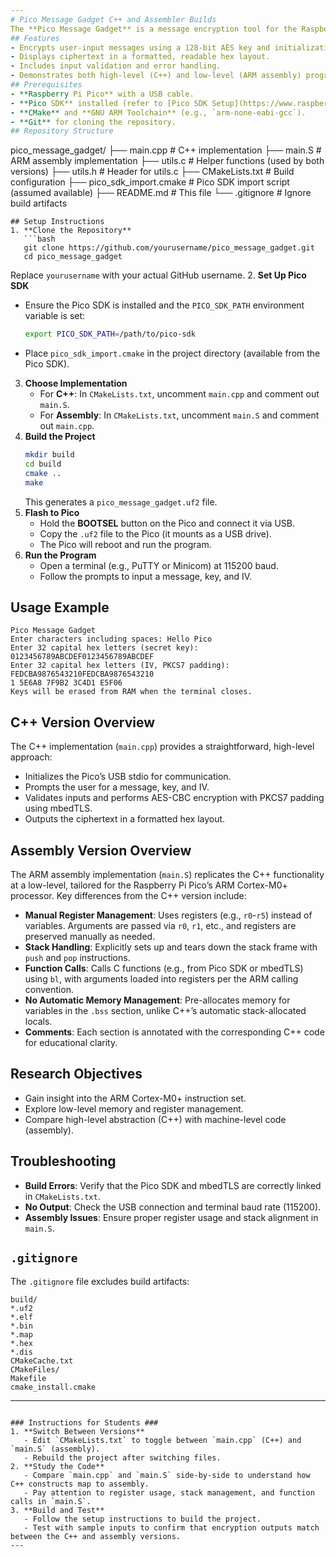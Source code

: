 ```yaml
---
# Pico Message Gadget C++ and Assembler Builds
The **Pico Message Gadget** is a message encryption tool for the Raspberry Pi Pico, implemented in both C++ and ARM assembly for students. It utilizes AES-CBC encryption with PKCS7 padding, built with the Pico SDK and mbedTLS library. The C++ version is designed to be accessible for beginners, while the ARM assembly version offers advanced students a dip into low-level programming on ARM Cortex-M0+ processors.
## Features
- Encrypts user-input messages using a 128-bit AES key and initialization vector (IV).
- Displays ciphertext in a formatted, readable hex layout.
- Includes input validation and error handling.
- Demonstrates both high-level (C++) and low-level (ARM assembly) programming techniques.
## Prerequisites
- **Raspberry Pi Pico** with a USB cable.
- **Pico SDK** installed (refer to [Pico SDK Setup](https://www.raspberrypi.com/documentation/microcontrollers/raspberry-pi-pico.html)).
- **CMake** and **GNU ARM Toolchain** (e.g., `arm-none-eabi-gcc`).
- **Git** for cloning the repository.
## Repository Structure
```
pico_message_gadget/
├── main.cpp           # C++ implementation
├── main.S             # ARM assembly implementation
├── utils.c            # Helper functions (used by both versions)
├── utils.h            # Header for utils.c
├── CMakeLists.txt     # Build configuration
├── pico_sdk_import.cmake  # Pico SDK import script (assumed available)
├── README.md          # This file
└── .gitignore         # Ignore build artifacts
```
## Setup Instructions
1. **Clone the Repository**
   ```bash
   git clone https://github.com/yourusername/pico_message_gadget.git
   cd pico_message_gadget
   ```
   Replace `yourusername` with your actual GitHub username.
2. **Set Up Pico SDK**
   - Ensure the Pico SDK is installed and the `PICO_SDK_PATH` environment variable is set:
     ```bash
     export PICO_SDK_PATH=/path/to/pico-sdk
     ```
   - Place `pico_sdk_import.cmake` in the project directory (available from the Pico SDK).
3. **Choose Implementation**
   - For **C++**: In `CMakeLists.txt`, uncomment `main.cpp` and comment out `main.S`.
   - For **Assembly**: In `CMakeLists.txt`, uncomment `main.S` and comment out `main.cpp`.
4. **Build the Project**
   ```bash
   mkdir build
   cd build
   cmake ..
   make
   ```
   This generates a `pico_message_gadget.uf2` file.
5. **Flash to Pico**
   - Hold the **BOOTSEL** button on the Pico and connect it via USB.
   - Copy the `.uf2` file to the Pico (it mounts as a USB drive).
   - The Pico will reboot and run the program.
6. **Run the Program**
   - Open a terminal (e.g., PuTTY or Minicom) at 115200 baud.
   - Follow the prompts to input a message, key, and IV.
## Usage Example
```
Pico Message Gadget
Enter characters including spaces: Hello Pico
Enter 32 capital hex letters (secret key): 0123456789ABCDEF0123456789ABCDEF
Enter 32 capital hex letters (IV, PKCS7 padding): FEDCBA9876543210FEDCBA9876543210
1 5E6A8 7F9B2 3C4D1 E5F06 
Keys will be erased from RAM when the terminal closes.
```
## C++ Version Overview
The C++ implementation (`main.cpp`) provides a straightforward, high-level approach:
- Initializes the Pico’s USB stdio for communication.
- Prompts the user for a message, key, and IV.
- Validates inputs and performs AES-CBC encryption with PKCS7 padding using mbedTLS.
- Outputs the ciphertext in a formatted hex layout.
## Assembly Version Overview
The ARM assembly implementation (`main.S`) replicates the C++ functionality at a low-level, tailored for the Raspberry Pi Pico’s ARM Cortex-M0+ processor. Key differences from the C++ version include:
- **Manual Register Management**: Uses registers (e.g., `r0`-`r5`) instead of variables. Arguments are passed via `r0`, `r1`, etc., and registers are preserved manually as needed.
- **Stack Handling**: Explicitly sets up and tears down the stack frame with `push` and `pop` instructions.
- **Function Calls**: Calls C functions (e.g., from Pico SDK or mbedTLS) using `bl`, with arguments loaded into registers per the ARM calling convention.
- **No Automatic Memory Management**: Pre-allocates memory for variables in the `.bss` section, unlike C++’s automatic stack-allocated locals.
- **Comments**: Each section is annotated with the corresponding C++ code for educational clarity.
## Research Objectives
- Gain insight into the ARM Cortex-M0+ instruction set.
- Explore low-level memory and register management.
- Compare high-level abstraction (C++) with machine-level code (assembly).
## Troubleshooting
- **Build Errors**: Verify that the Pico SDK and mbedTLS are correctly linked in `CMakeLists.txt`.
- **No Output**: Check the USB connection and terminal baud rate (115200).
- **Assembly Issues**: Ensure proper register usage and stack alignment in `main.S`.
## `.gitignore`
The `.gitignore` file excludes build artifacts:
```
build/
*.uf2
*.elf
*.bin
*.map
*.hex
*.dis
CMakeCache.txt
CMakeFiles/
Makefile
cmake_install.cmake
```
---
```

### Instructions for Students ###
1. **Switch Between Versions**
   - Edit `CMakeLists.txt` to toggle between `main.cpp` (C++) and `main.S` (assembly).
   - Rebuild the project after switching files.
2. **Study the Code**
   - Compare `main.cpp` and `main.S` side-by-side to understand how C++ constructs map to assembly.
   - Pay attention to register usage, stack management, and function calls in `main.S`.
3. **Build and Test**
   - Follow the setup instructions to build the project.
   - Test with sample inputs to confirm that encryption outputs match between the C++ and assembly versions.
---

